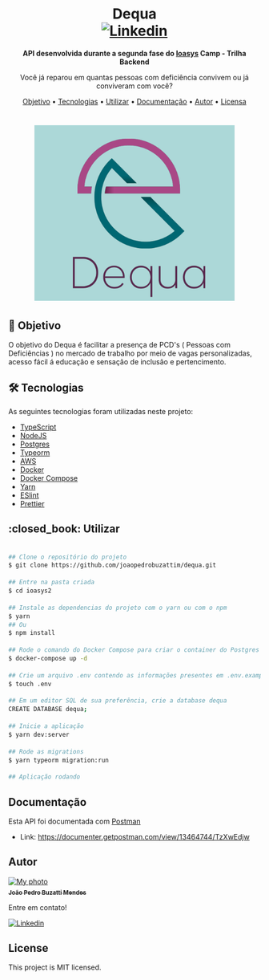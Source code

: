 <h1 align="center">
    Dequa
    <br>
    <a href="https://www.linkedin.com/in/joão-pedro-buzatti-mendes-b032301ba">
      <img alt="Linkedin" src="https://img.shields.io/badge/-João%20Pedro%20Buzatti%20Mendes-29B6D1?label=Linkedin&logo=linkedin&style=flat-square">
    </a>
</h1>
<p align="center"> 
<b>
API desenvolvida durante a segunda fase do <a href="https://ioasys.com.br/">Ioasys</a> Camp - Trilha Backend
</b>
</p>
<p align="center"> 
Você já reparou em quantas pessoas com deficiência convivem ou já conviveram com você?
</p>
<p align="center">
 <a href="#objective">Objetivo</a> •
 <a href="#technologies">Tecnologias</a> • 
 <a href="#usage">Utilizar</a> • 
 <a href="#documentação">Documentação</a> • 
 <a href="#author">Autor</a> • 
 <a href="#license">Licensa</a>
</p>

<h1 align="center">
    <img width=400 src="assets/logo.png">
</h1>


<h2 id="objective" > 🎯 Objetivo </h2>
O objetivo do Dequa é facilitar a presença de PCD's ( Pessoas com Deficiências ) no mercado de trabalho por meio de vagas personalizadas, acesso fácil á educação e sensação de inclusão e pertencimento.


<h2 id="technologies"> 🛠 Tecnologias </h2>

As seguintes tecnologias foram utilizadas neste projeto:

- [TypeScript](https://www.typescriptlang.org/)
- [NodeJS](https://nodejs.org/)
- [Postgres](https://www.postgresql.org/)
- [Typeorm](https://typeorm.io/#/)
- [AWS](https://aws.amazon.com/)
- [Docker](https://www.docker.com/)
- [Docker Compose](https://docs.docker.com/compose/)
- [Yarn](https://yarnpkg.com/)
- [ESlint](https://eslint.org/)
- [Prettier](https://prettier.io/)

<h2 id="usage"> :closed_book: Utilizar </h2>

```bash

## Clone o repositório do projeto 
$ git clone https://github.com/joaopedrobuzattim/dequa.git

## Entre na pasta criada 
$ cd ioasys2

## Instale as dependencias do projeto com o yarn ou com o npm
$ yarn
## Ou
$ npm install

## Rode o comando do Docker Compose para criar o container do Postgres
$ docker-compose up -d

## Crie um arquivo .env contendo as informações presentes em .env.example
$ touch .env

## Em um editor SQL de sua preferência, crie a database dequa
CREATE DATABASE dequa;

## Inicie a aplicação
$ yarn dev:server

## Rode as migrations
$ yarn typeorm migration:run 

## Aplicação rodando
```
## Documentação
 Esta API foi documentada com [Postman](https://www.postman.com/)
- Link: https://documenter.getpostman.com/view/13464744/TzXwEdjw


<h2 id="author">Autor</h2>

<a href="https://github.com/joaopedrobuzattim/">
 <img src="https://avatars.githubusercontent.com/u/71409819?s=400&u=c5b2434830684d057b9c2925362222afd9241f7c&v=4" width="70px;" alt="My photo"/>
 <br />
 <sub><b> João Pedro Buzatti Mendes </b></sub>
</a>

Entre em contato!

<a href="https://www.linkedin.com/in/joão-pedro-buzatti-mendes-b032301ba">
    <img alt="Linkedin" src="https://img.shields.io/badge/-João%20Pedro%20Buzatti%20Mendes-29B6D1?label=Linkedin&logo=linkedin&style=flat-square">
  </a>


## License
This project is MIT licensed.
